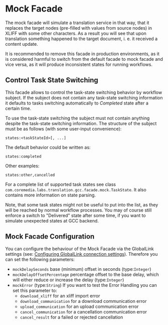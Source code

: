# Mock Facade

The mock facade will simulate a translation service in that way, that it replaces
the target nodes (pre-filled with values from source nodes) in XLIFF with some
other characters. As a result you will see that upon translation something
happened to the target document, i. e. it received a content update.

It is recommended to remove this facade in production environments, as it is
considered harmful to switch from the default facade to mock facade and vice
versa, as it will produce inconsistent states for running workflows.

## Control Task State Switching

This facade allows to control the task-state switching behavior by workflow
subject. If the subject does not contain any task-state switching information
it defaults to tasks switching automatically to _Completed_ state after a
certain time.

To use the task-state switching the subject must not contain anything despite
the task-state switching information. The structure of the subject must be
as follows (with some user-input convenience):

```text
states:<taskStateId>[, ...]
```

The default behavior could be written as:

```text
states:completed
```

Other examples:

```text
states:other,cancelled
```

For a complete list of supported task states see class `com.coremedia.labs.translation.gcc.facade.mock.TaskState`.
It also contains more information on state parsing.

Note, that some task states might not be useful to put into the list, as they
will be reached by normal workflow processes. You may of course still enforce
a switch to "Delivered" state after some time, if you want to simulate unexpected
states at GCC backend.

## Mock Facade Configuration

You can configure the behaviour of the Mock Facade via the GlobalLink settings (see: [Configuring GlobalLink connection settings](../../../../README.md)).
Therefore you can set the following parameters: 
* `mockDelaySeconds` base (minimum) offset in seconds  (type:`Integer`)
* `mockDelayOffsetPercentage` percentage offset to the base delay, which will either reduce or increase the delay (type:`Integer`)
* `mockError` (type:`String`) If you want to test the Error Handling you can set this parameter to: 
  * `download_xliff` for an xliff import error
  * `download_communication` for a download communication error
  * `upload_communication` for an upload communication error
  * `cancel_communication` for a cancellation communication error
  * `cancel_result` for a failed or rejected cancellation
